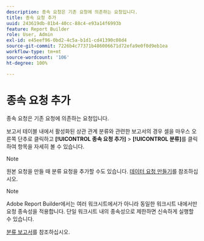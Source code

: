 ```yaml
---
description: 종속 요청은 기존 요청에 의존하는 요청입니다.
title: 종속 요청 추가
uuid: 243619db-81b4-40cc-88c4-e93a14f6993b
feature: Report Builder
role: User, Admin
exl-id: e45eef96-0bd2-4c5a-b1d1-cd41390c08d4
source-git-commit: 7226b4c77371b486006671d72efa9e0f0d9eb1ea
workflow-type: tm+mt
source-wordcount: '106'
ht-degree: 100%

---
```


# 종속 요청 추가

종속 요청은 기존 요청에 의존하는 요청입니다.

보고서 테이블 내에서 활성화된 상관 관계 분류와 관련한 보고서의 경우 셀을 마우스 오른쪽 단추로 클릭하고 **[!UICONTROL 종속 요청 추가]** > **[!UICONTROL 분류]**&#x200B;를 클릭하여 항목을 자세히 볼 수 있습니다.

>[!NOTE]
>
>원본 요청을 만들 때 분류 요청을 추가할 수도 있습니다. [데이터 요청 만들기](/help/analyze/report-builder/data-requests/t-create-a-data-request.md)를 참조하십시오.

>[!NOTE]
>
>Adobe Report Builder에서는 여러 워크시트에서가 아니라 동일한 워크시트 내에서만 요청 종속성을 적용합니다. 단일 워크시트 내의 종속성으로 제한하면 신속하게 실행할 수 있습니다.

[분류 보고서](/help/analyze/reports-analytics/reports-customize/breakdowns.md)를 참조하십시오.
